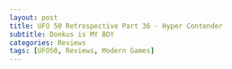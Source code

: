 ```yaml
---
layout: post
title: UFO 50 Retrospective Part 36 - Hyper Contender
subtitle: Donkus is MY BOY
categories: Reviews
tags: [UFO50, Reviews, Modern Games]
---
```


